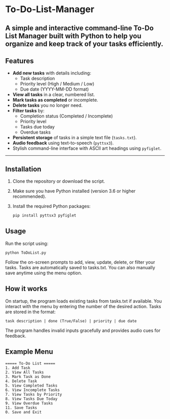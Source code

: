 # To-Do-List-Manager
A simple and interactive command-line To-Do List Manager built with Python to help you organize and keep track of your tasks efficiently.
---
## Features
- **Add new tasks** with details including:
  - Task description
  - Priority level (High / Medium / Low)
  - Due date (YYYY-MM-DD format)
- **View all tasks** in a clear, numbered list.
- **Mark tasks as completed** or incomplete.
- **Delete tasks** you no longer need.
- **Filter tasks** by:
  - Completion status (Completed / Incomplete)
  - Priority level
  - Tasks due today
  - Overdue tasks
- **Persistent storage** of tasks in a simple text file (`tasks.txt`).
- **Audio feedback** using text-to-speech (`pyttsx3`).
- Stylish command-line interface with ASCII art headings using `pyfiglet`.
---
## Installation
1. Clone the repository or download the script.
2. Make sure you have Python installed (version 3.6 or higher recommended).
3. Install the required Python packages:

   ```bash
   pip install pyttsx3 pyfiglet


## Usage 
Run the script using:
    
    python ToDoList.py

Follow the on-screen prompts to add, view, update, delete, or filter your tasks.
Tasks are automatically saved to tasks.txt. You can also manually save anytime using the menu option.


## How it works
On startup, the program loads existing tasks from tasks.txt if available.
You interact with the menu by entering the number of the desired action.
Tasks are stored in the format:

    task description | done (True/False) | priority | due date

The program handles invalid inputs gracefully and provides audio cues for feedback.


## Example Menu 

    ===== To-Do List =====
    1. Add Task
    2. View All Tasks
    3. Mark Task as Done
    4. Delete Task
    5. View Completed Tasks
    6. View Incomplete Tasks
    7. View Tasks by Priority
    8. View Tasks Due Today
    9. View Overdue Tasks
    11. Save Tasks
    0. Save and Exit


